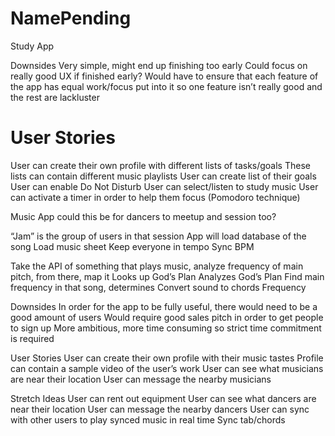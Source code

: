 # NamePending

Study App


Downsides
Very simple, might end up finishing too early
Could focus on really good UX if finished early?
Would have to ensure that each feature of the app has equal work/focus put into it so one feature isn’t really good and the rest are lackluster

# User Stories
User can create their own profile with different lists of tasks/goals
These lists can contain different music playlists
User can create list of their goals
User can enable Do Not Disturb 
User can select/listen to study music
User can activate a timer in order to help them focus (Pomodoro technique)

Music App
could this be for dancers to meetup and session too?

“Jam” is the group of users in that session
App will load database of the song
Load music sheet
Keep everyone in tempo
Sync BPM

Take the API of something that plays music, analyze frequency of main pitch, from there, map it 
Looks up God’s Plan
Analyzes God’s Plan
Find main frequency in that song, determines
Convert sound to chords
Frequency 

Downsides
In order for the app to be fully useful, there would need to be a good amount of users
Would require good sales pitch in order to get people to sign up
More ambitious, more time consuming so strict time commitment is required

User Stories
User can create their own profile with their music tastes
Profile can contain a sample video of the user’s work
User can see what musicians are near their location
User can message the nearby musicians

Stretch Ideas
User can rent out equipment
User can see what dancers are near their location
User can message the nearby dancers
User can sync with other users to play synced music in real time
Sync tab/chords

